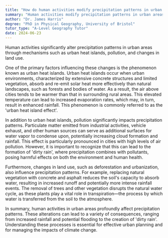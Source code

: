 ```yaml
---
title: "How do human activities modify precipitation patterns in urban areas?"
summary: "Human activities modify precipitation patterns in urban areas through urban heat islands, pollution, and changes in land use."
author: "Dr. James Harris"
degree: "PhD in Physical Geography, University of Bristol"
tutor_type: "A-Level Geography Tutor"
date: 2024-06-23
---
```


Human activities significantly alter precipitation patterns in urban areas through mechanisms such as urban heat islands, pollution, and changes in land use.

One of the primary factors influencing these changes is the phenomenon known as urban heat islands. Urban heat islands occur when urban environments, characterized by extensive concrete structures and limited vegetation, absorb and re-emit solar heat more effectively than natural landscapes, such as forests and bodies of water. As a result, the air above cities tends to be warmer than that in surrounding rural areas. This elevated temperature can lead to increased evaporation rates, which may, in turn, result in enhanced rainfall. This phenomenon is commonly referred to as the 'urban heat island effect'.

In addition to urban heat islands, pollution significantly impacts precipitation patterns. Particulate matter emitted from industrial activities, vehicle exhaust, and other human sources can serve as additional surfaces for water vapor to condense upon, potentially increasing cloud formation and rainfall. This effect is particularly pronounced in cities with high levels of air pollution. However, it is important to recognize that this can lead to the formation of 'dirty rain', where precipitation combines with pollutants, posing harmful effects on both the environment and human health.

Furthermore, changes in land use, such as deforestation and urbanization, also influence precipitation patterns. For example, replacing natural vegetation with concrete and asphalt reduces the soil's capacity to absorb water, resulting in increased runoff and potentially more intense rainfall events. The removal of trees and other vegetation disrupts the natural water cycle, as these plants play a vital role in transpiration—the process by which water is transferred from the soil to the atmosphere.

In summary, human activities in urban areas profoundly affect precipitation patterns. These alterations can lead to a variety of consequences, ranging from increased rainfall and potential flooding to the creation of 'dirty rain'. Understanding these processes is essential for effective urban planning and for managing the impacts of climate change.
    